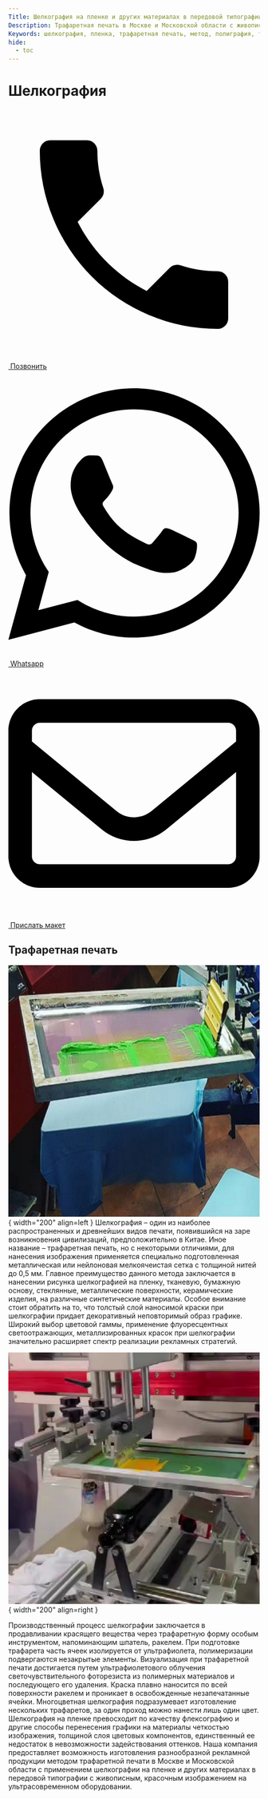 ```yaml
---
Title: Шелкография на пленке и других материалах в передовой типографии
Description: Трафаретная печать в Москве и Московской области с живописным, красочным изображением на ультрасовременном оборудовании.
Keywords: шелкография, пленка, трафаретная печать, метод, полиграфия, трафарет, ракель, пластик, тканевая основа, Московская область, Москва
hide:
  - toc
---
```


# Шелкография
<div class="btn-container">
  <div class="button-item"><a href="tel:+79103331155" class="btn btn-primary phone_btn"><span class="twemoji"><svg xmlns="http://www.w3.org/2000/svg" viewBox="0 0 24 24"><path d="M6.62 10.79c1.44 2.83 3.76 5.15 6.59 6.59l2.2-2.2c.28-.28.67-.36 1.02-.25 1.12.37 2.32.57 3.57.57a1 1 0 0 1 1 1V20a1 1 0 0 1-1 1A17 17 0 0 1 3 4a1 1 0 0 1 1-1h3.5a1 1 0 0 1 1 1c0 1.25.2 2.45.57 3.57.11.35.03.74-.25 1.02l-2.2 2.2Z"></path></svg></span>&nbsp;Позвонить</a></div>

  <div class="button-item"><a href="https://wa.me/79103331155" class="btn btn-primary whatsapp_btn"><span class="twemoji"><svg xmlns="http://www.w3.org/2000/svg" viewBox="0 0 448 512"><path d="M380.9 97.1C339 55.1 283.2 32 223.9 32c-122.4 0-222 99.6-222 222 0 39.1 10.2 77.3 29.6 111L0 480l117.7-30.9c32.4 17.7 68.9 27 106.1 27h.1c122.3 0 224.1-99.6 224.1-222 0-59.3-25.2-115-67.1-157zm-157 341.6c-33.2 0-65.7-8.9-94-25.7l-6.7-4-69.8 18.3L72 359.2l-4.4-7c-18.5-29.4-28.2-63.3-28.2-98.2 0-101.7 82.8-184.5 184.6-184.5 49.3 0 95.6 19.2 130.4 54.1 34.8 34.9 56.2 81.2 56.1 130.5 0 101.8-84.9 184.6-186.6 184.6zm101.2-138.2c-5.5-2.8-32.8-16.2-37.9-18-5.1-1.9-8.8-2.8-12.5 2.8-3.7 5.6-14.3 18-17.6 21.8-3.2 3.7-6.5 4.2-12 1.4-32.6-16.3-54-29.1-75.5-66-5.7-9.8 5.7-9.1 16.3-30.3 1.8-3.7 .9-6.9-.5-9.7-1.4-2.8-12.5-30.1-17.1-41.2-4.5-10.8-9.1-9.3-12.5-9.5-3.2-.2-6.9-.2-10.6-.2-3.7 0-9.7 1.4-14.8 6.9-5.1 5.6-19.4 19-19.4 46.3 0 27.3 19.9 53.7 22.6 57.4 2.8 3.7 39.1 59.7 94.8 83.8 35.2 15.2 49 16.5 66.6 13.9 10.7-1.6 32.8-13.4 37.4-26.4 4.6-13 4.6-24.1 3.2-26.4-1.3-2.5-5-3.9-10.5-6.6z"/></svg></span>&nbsp;Whatsapp</a></div>

  <div class="button-item"><a href="tel:+79103331155" class="btn btn-primary send_btn"><span class="twemoji"><svg xmlns="http://www.w3.org/2000/svg" viewBox="0 0 512 512"><path d="M64 112c-8.8 0-16 7.2-16 16l0 22.1L220.5 291.7c20.7 17 50.4 17 71.1 0L464 150.1l0-22.1c0-8.8-7.2-16-16-16L64 112zM48 212.2L48 384c0 8.8 7.2 16 16 16l384 0c8.8 0 16-7.2 16-16l0-171.8L322 328.8c-38.4 31.5-93.7 31.5-132 0L48 212.2zM0 128C0 92.7 28.7 64 64 64l384 0c35.3 0 64 28.7 64 64l0 256c0 35.3-28.7 64-64 64L64 448c-35.3 0-64-28.7-64-64L0 128z"/></svg></span>&nbsp;Прислать макет</a></div>

</div>

## Трафаретная печать
![Метод шелкографии](../types_of_prints/img/1.jpg "Метод шелкографии"){ width="200" align=left } 
Шелкография – один из наиболее распространенных и древнейших видов печати, появившийся на заре возникновения цивилизаций, предположительно в Китае. Иное название – трафаретная печать, но с некоторыми отличиями, для нанесения изображения применяется специально подготовленная металлическая или нейлоновая мелкоячеистая сетка с толщиной нитей до 0,5 мм. Главное преимущество данного метода заключается в нанесении рисунка шелкографией на пленку, тканевую, бумажную основу, стеклянные, металлические поверхности, керамические изделия, на различные синтетические материалы. Особое внимание стоит обратить на то, что толстый слой наносимой краски при шелкографии придает декоративный неповторимый образ графике. Широкий выбор цветовой гаммы, применение флуоресцентных светоотражающих, металлизированных красок при шелкографии
значительно расширяет спектр реализации рекламных стратегий.

![Трафаретная печать на пленке](../types_of_prints/img/2.jpg "Трафаретная печать на пленке"){ width="200" align=right }

Производственный процесс шелкографии заключается в продавливании красящего вещества через трафаретную форму особым инструментом, напоминающим шпатель, ракелем. При подготовке трафарета часть ячеек изолируется от ультрафиолета, полимеризации подвергаются незакрытые элементы. Визуализация при трафаретной печати достигается путем ультрафиолетового облучения светочувствительного фоторезиста из полимерных материалов и последующего его удаления. Краска плавно наносится по всей поверхности ракелем и проникает в освобожденные незапечатанные
ячейки. Многоцветная шелкография подразумевает изготовление нескольких трафаретов, за один проход можно нанести лишь один цвет. Шелкография на пленке превосходит по качеству флексографию и другие способы перенесения графики на материалы четкостью изображения, толщиной слоя цветовых компонентов, единственный ее недостаток в невозможности задействования оттенков.
Наша компания предоставляет возможность изготовления разнообразной рекламной продукции методом трафаретной печати в Москве и Московской области с применением шелкографии на пленке и других материалах в передовой типографии с живописным, красочным изображением на ультрасовременном оборудовании.